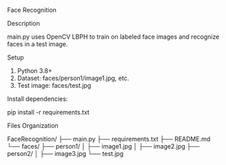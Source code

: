 Face Recognition

Description

main.py uses OpenCV LBPH to train on labeled face images and recognize faces in a test image.

Setup
1.	Python 3.8+
2.	Dataset: faces/person1/image1.jpg, etc.
3.	Test image: faces/test.jpg

Install dependencies:

pip install -r requirements.txt

Files Organization

FaceRecognition/
├── main.py
├── requirements.txt
├── README.md
└── faces/
    ├── person1/
    │   ├── image1.jpg
    │   ├── image2.jpg
    ├── person2/
    │   ├── image3.jpg
    └── test.jpg
